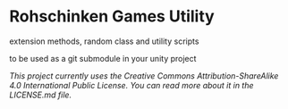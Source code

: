 # Rohschinken Games Utility #

extension methods, random class and utility scripts

to be used as a git submodule in your unity project

*This project currently uses the Creative Commons Attribution-ShareAlike 4.0 International Public License. You can read more about it in the LICENSE.md file.*